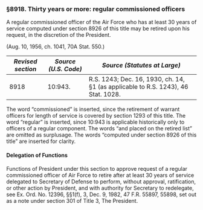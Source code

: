 ### §8918. Thirty years or more: regular commissioned officers ###

A regular commissioned officer of the Air Force who has at least 30 years of service computed under section 8926 of this title may be retired upon his request, in the discretion of the President.

(Aug. 10, 1956, ch. 1041, 70A Stat. 550.)

|*Revised section*|*Source (U.S. Code)*|                          *Source (Statutes at Large)*                           |
|-----------------|--------------------|---------------------------------------------------------------------------------|
|      8918       |      10:943.       |R.S. 1243; Dec. 16, 1930, ch. 14, §1 (as applicable to R.S. 1243), 46 Stat. 1028.|

The word “commissioned” is inserted, since the retirement of warrant officers for length of service is covered by section 1293 of this title. The word “regular” is inserted, since 10:943 is applicable historically only to officers of a regular component. The words “and placed on the retired list” are omitted as surplusage. The words “computed under section 8926 of this title” are inserted for clarity.

#### Delegation of Functions ####

Functions of President under this section to approve request of a regular commissioned officer of Air Force to retire after at least 30 years of service delegated to Secretary of Defense to perform, without approval, ratification, or other action by President, and with authority for Secretary to redelegate, see Ex. Ord. No. 12396, §§1(f), 3, Dec. 9, 1982, 47 F.R. 55897, 55898, set out as a note under section 301 of Title 3, The President.